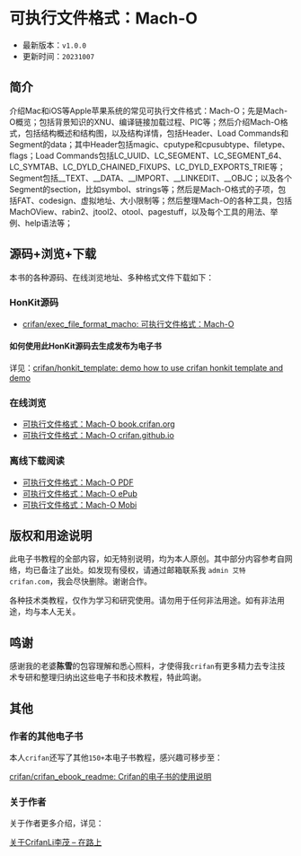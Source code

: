 # 可执行文件格式：Mach-O

* 最新版本：`v1.0.0`
* 更新时间：`20231007`

## 简介

介绍Mac和iOS等Apple苹果系统的常见可执行文件格式：Mach-O；先是Mach-O概览；包括背景知识的XNU、编译链接加载过程、PIC等；然后介绍Mach-O格式，包括结构概述和结构图，以及结构详情，包括Header、Load Commands和Segment的data；其中Header包括magic、cputype和cpusubtype、filetype、flags；Load Commands包括LC_UUID、LC_SEGMENT、LC_SEGMENT_64、LC_SYMTAB、LC_DYLD_CHAINED_FIXUPS、LC_DYLD_EXPORTS_TRIE等；Segment包括__TEXT、__DATA、__IMPORT、__LINKEDIT、__OBJC；以及各个Segment的section，比如symbol、strings等；然后是Mach-O格式的子项，包括FAT、codesign、虚拟地址、大小限制等；然后整理Mach-O的各种工具，包括MachOView、rabin2、jtool2、otool、pagestuff，以及每个工具的用法、举例、help语法等；

## 源码+浏览+下载

本书的各种源码、在线浏览地址、多种格式文件下载如下：

### HonKit源码

* [crifan/exec_file_format_macho: 可执行文件格式：Mach-O](https://github.com/crifan/exec_file_format_macho)

#### 如何使用此HonKit源码去生成发布为电子书

详见：[crifan/honkit_template: demo how to use crifan honkit template and demo](https://github.com/crifan/honkit_template)

### 在线浏览

* [可执行文件格式：Mach-O book.crifan.org](https://book.crifan.org/books/exec_file_format_macho/website/)
* [可执行文件格式：Mach-O crifan.github.io](https://crifan.github.io/exec_file_format_macho/website/)

### 离线下载阅读

* [可执行文件格式：Mach-O PDF](https://book.crifan.org/books/exec_file_format_macho/pdf/exec_file_format_macho.pdf)
* [可执行文件格式：Mach-O ePub](https://book.crifan.org/books/exec_file_format_macho/epub/exec_file_format_macho.epub)
* [可执行文件格式：Mach-O Mobi](https://book.crifan.org/books/exec_file_format_macho/mobi/exec_file_format_macho.mobi)

## 版权和用途说明

此电子书教程的全部内容，如无特别说明，均为本人原创。其中部分内容参考自网络，均已备注了出处。如发现有侵权，请通过邮箱联系我 `admin 艾特 crifan.com`，我会尽快删除。谢谢合作。

各种技术类教程，仅作为学习和研究使用。请勿用于任何非法用途。如有非法用途，均与本人无关。

## 鸣谢

感谢我的老婆**陈雪**的包容理解和悉心照料，才使得我`crifan`有更多精力去专注技术专研和整理归纳出这些电子书和技术教程，特此鸣谢。

## 其他

### 作者的其他电子书

本人`crifan`还写了其他`150+`本电子书教程，感兴趣可移步至：

[crifan/crifan_ebook_readme: Crifan的电子书的使用说明](https://github.com/crifan/crifan_ebook_readme)

### 关于作者

关于作者更多介绍，详见：

[关于CrifanLi李茂 – 在路上](https://www.crifan.org/about/)
